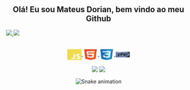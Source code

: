<div  align="center">
  <h2>Olá! Eu sou Mateus Dorian, bem vindo ao meu Github</h2>
</div>
<div>
  <a href="https://github.com/MateuusD">
  <img height="180em" src="https://github-readme-stats.vercel.app/api?username=MateuusD&show_icons=true&theme=dark&include_all_commits=true&count_private=true"/>
  <img height="180em" src="https://github-readme-stats.vercel.app/api/top-langs/?username=MateuusD&layout=compact&langs_count=7&theme=dark"/>
</div>
 <br>
<div  align="center"> 
  <div style="display: inline_block"><br>
  <img align="center" alt="Rafa-Js" height="30" width="40" src="https://raw.githubusercontent.com/devicons/devicon/master/icons/javascript/javascript-plain.svg">
  <img align="center" alt="HTML" height="30" width="40" src="https://raw.githubusercontent.com/devicons/devicon/master/icons/html5/html5-original.svg">
  <img align="center" alt="CSS" height="30" width="40" src="https://raw.githubusercontent.com/devicons/devicon/master/icons/css3/css3-original.svg">
  <img align="center" alt="PHP" height="30" width="40" src="https://raw.githubusercontent.com/devicons/devicon/master/icons/php/php-original.svg">   
    
    
</div>
<br>

  <div> 
  <a href="https://www.instagram.com/mateus_dorian/" target="_blank"><img src="https://img.shields.io/badge/-Instagram-%23E4405F?style=for-the-badge&logo=instagram&logoColor=white" target="_blank"></a>
  <a href="https://www.linkedin.com/in/mateus-dorian-28b118231/" target="_blank"><img src="https://img.shields.io/badge/-LinkedIn-%230077B5?style=for-the-badge&logo=linkedin&logoColor=white" target="_blank"></a> 
  
  ![Snake animation](https://github.com/MateuusD/MateuusD/blob/output/github-contribution-grid-snake.svg)
  
</div>
